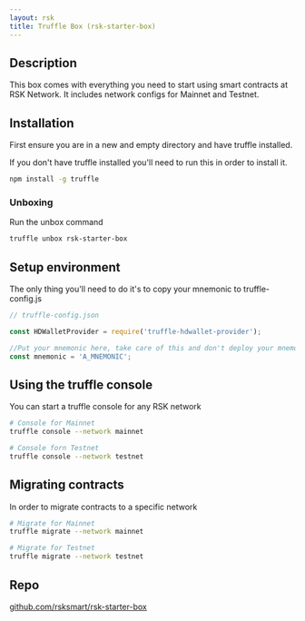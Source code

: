 ```yaml
---
layout: rsk
title: Truffle Box (rsk-starter-box)
---
```


## Description

This box comes with everything you need to start using smart contracts at RSK Network. It includes network configs for Mainnet and Testnet.

## Installation

First ensure you are in a new and empty directory and have truffle installed. 

If you don't have truffle installed you'll need to run this in order to install it.

```bash
npm install -g truffle
```

### Unboxing

Run the unbox command

```bash
truffle unbox rsk-starter-box
```

## Setup environment

The only thing you'll need to do it's to copy your mnemonic to truffle-config.js

```javascript
// truffle-config.json

const HDWalletProvider = require('truffle-hdwallet-provider');

//Put your mnemonic here, take care of this and don't deploy your mnemonic into production!
const mnemonic = 'A_MNEMONIC';
```

## Using the truffle console

You can start a truffle console for any RSK network

```bash
# Console for Mainnet
truffle console --network mainnet

# Console forn Testnet
truffle console --network testnet
```

## Migrating contracts

In order to migrate contracts to a specific network

```bash
# Migrate for Mainnet
truffle migrate --network mainnet

# Migrate for Testnet
truffle migrate --network testnet
```

## Repo

[github.com/rsksmart/rsk-starter-box](https://github.com/rsksmart/rsk-starter-box)
